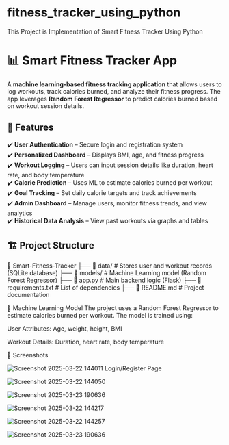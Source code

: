 # fitness_tracker_using_python
This Project is Implementation of Smart Fitness Tracker Using Python
# 📊 Smart Fitness Tracker App  

A **machine learning-based fitness tracking application** that allows users to log workouts, track calories burned, and analyze their fitness progress. The app leverages **Random Forest Regressor** to predict calories burned based on workout session details.  

## 🚀 Features  

✔️ **User Authentication** – Secure login and registration system  
✔️ **Personalized Dashboard** – Displays BMI, age, and fitness progress  
✔️ **Workout Logging** – Users can input session details like duration, heart rate, and body temperature  
✔️ **Calorie Prediction** – Uses ML to estimate calories burned per workout  
✔️ **Goal Tracking** – Set daily calorie targets and track achievements  
✔️ **Admin Dashboard** – Manage users, monitor fitness trends, and view analytics  
✔️ **Historical Data Analysis** – View past workouts via graphs and tables  

## 🏗️ Project Structure  

📂 Smart-Fitness-Tracker
├── 📁 data/ # Stores user and workout records (SQLite database)
├── 📁 models/ # Machine Learning model (Random Forest Regressor)
├── 📄 app.py # Main backend logic (Flask)
├── 📄 requirements.txt # List of dependencies
├── 📄 README.md # Project documentation

🧠 Machine Learning Model
The project uses a Random Forest Regressor to estimate calories burned per workout. The model is trained using:

User Attributes: Age, weight, height, BMI

Workout Details: Duration, heart rate, body temperature

🎨 Screenshots

![Screenshot 2025-03-22 144011](https://github.com/user-attachments/assets/8031dbf2-cb5f-4a18-a201-4c6293e1a24a)
                              Login/Register Page

![Screenshot 2025-03-22 144050](https://github.com/user-attachments/assets/36b3e98d-73bf-42f8-bdf0-59d82390e22d)

![Screenshot 2025-03-23 190636](https://github.com/user-attachments/assets/59acabcf-2457-4167-8ba9-927ce955cb66)

![Screenshot 2025-03-22 144217](https://github.com/user-attachments/assets/dd0576d4-63a0-4c00-af32-4980bb451cc2)

![Screenshot 2025-03-22 144257](https://github.com/user-attachments/assets/32282f9a-e06c-4492-8bba-07eb26221b32)

![Screenshot 2025-03-23 190636](https://github.com/user-attachments/assets/f46ccd91-dae3-42fc-9594-c0f5de85afa5)



